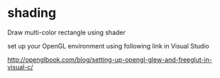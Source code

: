 # shading
Draw multi-color rectangle using shader

set up your OpenGL environment using following link in Visual Studio

http://openglbook.com/blog/setting-up-opengl-glew-and-freeglut-in-visual-c/
